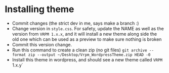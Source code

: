 # Installing theme

- Commit changes (the strict dev in me, says make a branch :)
- Change version in `style.css`. For safety, update the NAME as well as the version from `VRPM 1.x.x`, and it will install a new theme along side the old one which can be used as a preview to make sure nothing is broken
- Commit this version change.
- Run this command to create a clean zip (no git files) `git archive --format zip --output ~/Desktop/Vrpm_WordpressTheme.zip HEAD -0`
- Install this theme in wordpress, and should see a new theme called `VRPM `1.x.y`
